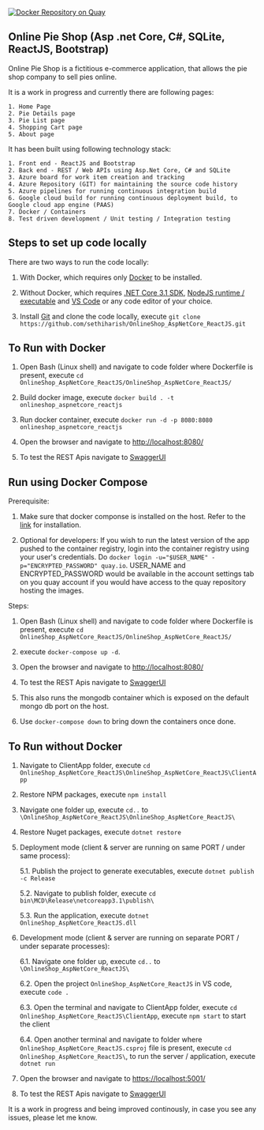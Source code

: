 [![Docker Repository on Quay](https://quay.io/repository/sethihemant/onlineshop_aspnetcore_reactjs/status "Docker Repository on Quay")](https://quay.io/repository/sethihemant/onlineshop_aspnetcore_reactjs)

## Online Pie Shop (Asp .net Core, C#, SQLite, ReactJS, Bootstrap)

Online Pie Shop is a fictitious e-commerce application, that allows the pie shop company to sell pies online.

It is a work in progress and currently there are following pages:

    1. Home Page
    2. Pie Details page
    3. Pie List page
    4. Shopping Cart page
    5. About page

It has been built using following technology stack:

    1. Front end - ReactJS and Bootstrap
    2. Back end - REST / Web APIs using Asp.Net Core, C# and SQLite
    3. Azure board for work item creation and tracking
    4. Azure Repository (GIT) for maintaining the source code history
    5. Azure pipelines for running continuous integration build
    6. Google cloud build for running continuous deployment build, to Google cloud app engine (PAAS)
    7. Docker / Containers
    8. Test driven development / Unit testing / Integration testing

## Steps to set up code locally

There are two ways to run the code locally:

1. With Docker, which requires only [Docker](https://docs.docker.com/) to be installed.

2. Without Docker, which requires [.NET Core 3.1 SDK](https://dotnet.microsoft.com/download/dotnet-core/3.1), [NodeJS runtime / executable](https://nodejs.org/) and [VS Code](https://code.visualstudio.com/) or any code editor of your choice.

3. Install [Git](https://git-scm.com/downloads) and clone the code locally, execute `git clone https://github.com/sethiharish/OnlineShop_AspNetCore_ReactJS.git`

## To Run with Docker

1. Open Bash (Linux shell) and navigate to code folder where Dockerfile is present, execute `cd OnlineShop_AspNetCore_ReactJS/OnlineShop_AspNetCore_ReactJS/`

2. Build docker image, execute `docker build . -t onlineshop_aspnetcore_reactjs`

3. Run docker container, execute `docker run -d -p 8080:8080 onlineshop_aspnetcore_reactjs`

4. Open the browser and navigate to [http://localhost:8080/](http://localhost:8080/)

5. To test the REST Apis navigate to [SwaggerUI](http://localhost:8080/swagger/index.html)

## Run using Docker Compose

Prerequisite:

1. Make sure that docker componse is installed on the host. Refer to the [link](https://docs.docker.com/compose/install/) for installation.

2. Optional for developers: If you wish to run the latest version of the app pushed to the container registry, login into the container registry using your user's credentials. Do `docker login -u="$USER_NAME" -p="ENCRYPTED_PASSWORD" quay.io`. USER_NAME and ENCRYPTED_PASSWORD would be available in the account settings tab on you quay account if you would have access to the quay repository hosting the images.

Steps:

1. Open Bash (Linux shell) and navigate to code folder where Dockerfile is present, execute `cd OnlineShop_AspNetCore_ReactJS/OnlineShop_AspNetCore_ReactJS/`

2. execute `docker-compose up -d`.

3. Open the browser and navigate to [http://localhost:8080/](http://localhost:8080/)

4. To test the REST Apis navigate to [SwaggerUI](http://localhost:8080/swagger/index.html)

5. This also runs the mongodb container which is exposed on the default mongo db port on the host.

6. Use `docker-compose down` to bring down the containers once done.

## To Run without Docker

1. Navigate to ClientApp folder, execute `cd OnlineShop_AspNetCore_ReactJS\OnlineShop_AspNetCore_ReactJS\ClientApp`

2. Restore NPM packages, execute `npm install`

3. Navigate one folder up, execute `cd..` to `\OnlineShop_AspNetCore_ReactJS\OnlineShop_AspNetCore_ReactJS\`

4. Restore Nuget packages, execute `dotnet restore`

5. Deployment mode (client &amp; server are running on same PORT / under same process):

   5.1. Publish the project to generate executables, execute `dotnet publish -c Release`

   5.2. Navigate to publish folder, execute `cd bin\MCD\Release\netcoreapp3.1\publish\`

   5.3. Run the application, execute `dotnet OnlineShop_AspNetCore_ReactJS.dll`

6. Development mode (client &amp; server are running on separate PORT / under separate processes):

   6.1. Navigate one folder up, execute `cd..` to `\OnlineShop_AspNetCore_ReactJS\`

   6.2. Open the project `OnlineShop_AspNetCore_ReactJS` in VS code, execute `code .`

   6.3. Open the terminal and navigate to ClientApp folder, execute `cd OnlineShop_AspNetCore_ReactJS\ClientApp`, execute `npm start` to start the client

   6.4. Open another terminal and navigate to folder where `OnlineShop_AspNetCore_ReactJS.csproj` file is present, execute `cd OnlineShop_AspNetCore_ReactJS\`, to run the server / application, execute `dotnet run`

7. Open the browser and navigate to [https://localhost:5001/](https://localhost:5001)

8. To test the REST Apis navigate to [SwaggerUI](https://localhost:5001/swagger/index.html)

It is a work in progress and being improved continously, in case you see any issues, please let me know.
